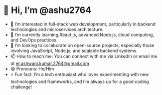 # 👋 Hi, I’m @ashu2764

- 👀 I’m interested in full-stack web development, particularly in backend technologies and microservices architecture.
- 🌱 I’m currently learning,React.js, advanced Node.js, cloud computing, and DevOps practices.
- 💞️ I’m looking to collaborate on open-source projects, especially those involving JavaScript, Node.js, and scalable backend systems.
- 📫 How to reach me: You can connect with me via LinkedIn or email me at er.ashwani.kumar.2764@gmail.com .
- 😄 Pronouns: He/Him
- ⚡ Fun fact: I’m a tech enthusiast who loves experimenting with new technologies and frameworks, and I’m always up for a good coding challenge!

<!---
ashu2764/ashu2764 is a ✨ special ✨ repository because its `README.md` (this file) appears on your GitHub profile.
You can click the Preview link to take a look at your changes.
--->
